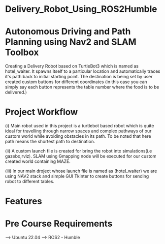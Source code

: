 # Delivery_Robot_Using_ROS2Humble

# Autonomous Driving and Path Planning using Nav2 and SLAM Toolbox
Creating a Delivery Robot based on TurtleBot3 which is named as hotel_waiter. It spawns itself to a particular location and automatically traces it's path back to initial starting point. The destination is being set by user created custom buttons for different coordinates (in this case you can simply say each button represents the table number where the food is to be delivered.)

# Project Workflow
(i) Main robot used in this project is a turtlebot based robot which is quite ideal for travelling through narrow spaces and complex pathways of our custom world while avoiding obstacles in its path. To be noted that here path means the shortest path to destination.

(ii) A custom launch file is created for bring the robot into simulations(i.e gazebo,rviz). SLAM using Gmapping node will be executed for our custom created world containing MAZE.

(iii) In our main droject whose launch file is named as (hotel_waiter) we are using NAV2 stack and simple GUI Tkinter to create buttons for sending robot to different tables.

# Features



# Pre Course Requirements
--> Ubuntu 22.04
--> ROS2 - Humble
